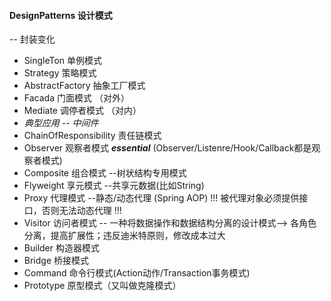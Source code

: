 
#### DesignPatterns 设计模式

-- 封装变化

* SingleTon 单例模式
* Strategy 策略模式
* AbstractFactory 抽象工厂模式
* Facada 门面模式 （对外）
* Mediate 调停者模式 （对内）
* _典型应用 -- 中间件_  
* ChainOfResponsibility 责任链模式
* Observer 观察者模式 ***essential*** (Observer/Listenre/Hook/Callback都是观察者模式)
* Composite 组合模式 --树状结构专用模式
* Flyweight 享元模式 --共享元数据(比如String)
* Proxy 代理模式 --静态/动态代理 (Spring AOP) !!! 被代理对象必须提供接口，否则无法动态代理 !!!
* Visitor 访问者模式 -- 一种将数据操作和数据结构分离的设计模式--> 各角色分离，提高扩展性；违反迪米特原则，修改成本过大
* Builder 构造器模式
* Bridge 桥接模式
* Command 命令行模式(Action动作/Transaction事务模式)
* Prototype 原型模式（又叫做克隆模式）
  